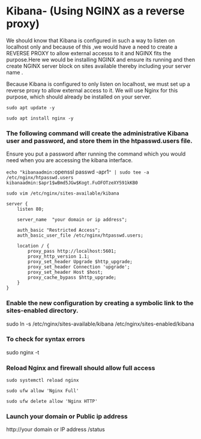 # Kibana- (Using NGINX as a reverse proxy)


We should know that Kibana is configured in such a way to listen on localhost only  and because of this ,we  would have a need to create a REVERSE PROXY to allow external accesss to it and NGINX fits the purpose.Here we would be  installing NGINX and ensure its running and then  create NGINX server block on sites available thereby including your server name  .

Because Kibana is configured to only listen on localhost, we must set up a reverse proxy to allow external access to it. We will use Nginx for this purpose, which should already be installed on your server.

`sudo apt update -y`

`sudo apt install nginx -y`


### The following command will create the administrative Kibana user and password, and store them in the htpasswd.users file.

Ensure you put a password after running the command which you would need when you are accessing the kibana interface.

`echo "kibanaadmin:`openssl passwd -apr1`" | sudo tee -a /etc/nginx/htpasswd.users
kibanaadmin:$apr1$wBmd5JGw$Kogt.FuOFOTzeXY591kKB0`

`sudo vim /etc/nginx/sites-available/kibana`

```
server {
    listen 80;

    server_name  "your domain or ip address";

    auth_basic "Restricted Access";
    auth_basic_user_file /etc/nginx/htpasswd.users;

    location / {
        proxy_pass http://localhost:5601;
        proxy_http_version 1.1;
        proxy_set_header Upgrade $http_upgrade;
        proxy_set_header Connection 'upgrade';
        proxy_set_header Host $host;
        proxy_cache_bypass $http_upgrade;
    }
}
```

### Enable the new configuration by creating a symbolic link to the sites-enabled directory.

sudo ln -s /etc/nginx/sites-available/kibana /etc/nginx/sites-enabled/kibana


### To check for syntax errors
sudo nginx -t

### Reload Nginx and firewall should allow full access

`sudo systemctl reload nginx`

`sudo ufw allow 'Nginx Full'`

`sudo ufw delete allow 'Nginx HTTP'`


### Launch your domain or Public ip address 

http://your domain or IP address /status
